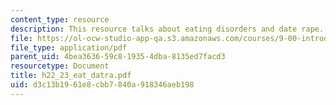 ```yaml
---
content_type: resource
description: This resource talks about eating disorders and date rape.
file: https://ol-ocw-studio-app-qa.s3.amazonaws.com/courses/9-00-introduction-to-psychology-fall-2004/d3c13b1961e8cbb7840a918346aeb198_h22_23_eat_datra.pdf
file_type: application/pdf
parent_uid: 4bea3636-59c8-1935-4dba-8135ed7facd3
resourcetype: Document
title: h22_23_eat_datra.pdf
uid: d3c13b19-61e8-cbb7-840a-918346aeb198
---
```

